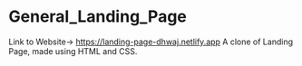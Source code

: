# General_Landing_Page
Link to Website-> https://landing-page-dhwaj.netlify.app
A clone of Landing Page, made using HTML and CSS.
